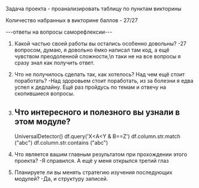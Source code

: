 Задача проекта - проанализировать таблицу по пунктам викторины

Количество набранных в викторине баллов - 27/27

---ответы на вопросы саморефлексии---

1. Какой частью своей работы вы остались особенно довольны?
   -27 вопросом, думаю, я довольно ёмко написал там код, а ещё чувством преодоленной сложности,\n
    таки не на все вопросы я сразу знал как получить ответ.

2. Что не получилось сделать так, как хотелось? Над чем ещё стоит поработать?
   -Над здоровьем стоит поработать, из за болезни я едва успел к дедлайну. Ещё раз пройдусь по 
   темам и отвечу на скопившиеся вопросы.
   
3. Что интересного и полезного вы узнали в этом модуле?
    - 
    UniversalDetector() 
    df.query('X<A<Y & B==Z')
    df.column.str.match ("abc")
    df.column.str.contains ("abc")
    
4. Что является вашим главным результатом при прохождении этого проекта?
   -Я справился. А ещё у меня открылся третий глаз
   
5. Планируете ли вы менять стратегию изучения последующих модулей?
   -Да, и структуру записей.
